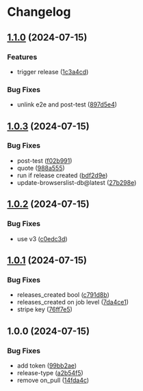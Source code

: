 # Changelog

## [1.1.0](https://github.com/kostiantynvoiku/gha-allure/compare/v1.0.3...v1.1.0) (2024-07-15)


### Features

* trigger release ([1c3a4cd](https://github.com/kostiantynvoiku/gha-allure/commit/1c3a4cd71fd3d99f0df851dfcb433ced0bacee89))


### Bug Fixes

* unlink e2e and post-test ([897d5e4](https://github.com/kostiantynvoiku/gha-allure/commit/897d5e47a1b5fb1e2f8914cb40cfc7bd09c590a4))

## [1.0.3](https://github.com/kostiantynvoiku/gha-allure/compare/v1.0.2...v1.0.3) (2024-07-15)


### Bug Fixes

* post-test ([f02b991](https://github.com/kostiantynvoiku/gha-allure/commit/f02b9916cec89b9fe8d982b3030a92d6e71e8fd2))
* quote ([988a555](https://github.com/kostiantynvoiku/gha-allure/commit/988a555c4ccc2dd45aaf33bc3011f8abd846a4ba))
* run if release created ([bdf2d9e](https://github.com/kostiantynvoiku/gha-allure/commit/bdf2d9e258715b5ec7354ef5a916b4f867453d13))
* update-browserslist-db@latest ([27b298e](https://github.com/kostiantynvoiku/gha-allure/commit/27b298e095391a0dedbea077499a35f44688ebae))

## [1.0.2](https://github.com/kostiantynvoiku/gha-allure/compare/v1.0.1...v1.0.2) (2024-07-15)


### Bug Fixes

* use v3 ([c0edc3d](https://github.com/kostiantynvoiku/gha-allure/commit/c0edc3dd489ff4459fcc679682f6995b4abd344e))

## [1.0.1](https://github.com/kostiantynvoiku/gha-allure/compare/v1.0.0...v1.0.1) (2024-07-15)


### Bug Fixes

* releases_created bool ([c791d8b](https://github.com/kostiantynvoiku/gha-allure/commit/c791d8b0ff1007a02071fec118caf872cc5171fc))
* releases_created on job level ([7da4ce1](https://github.com/kostiantynvoiku/gha-allure/commit/7da4ce1b06750ea841692a4c5ae2030a0f46d59b))
* stripe key ([76ff7e5](https://github.com/kostiantynvoiku/gha-allure/commit/76ff7e5265509fcb14571a545d22230d63f3cfa3))

## 1.0.0 (2024-07-15)


### Bug Fixes

* add token ([99bb2ae](https://github.com/kostiantynvoiku/gha-allure/commit/99bb2aee1c083aca294c8848310459aea5c7d84d))
* release-type ([a2b54f5](https://github.com/kostiantynvoiku/gha-allure/commit/a2b54f5774a897162aae7542c63f933c6fcb70b7))
* remove on_pull ([14fda4c](https://github.com/kostiantynvoiku/gha-allure/commit/14fda4c6b0967bebdf5c839832adb9fc4fc92095))
